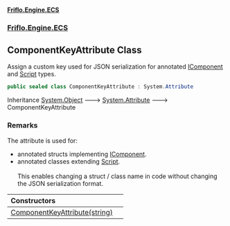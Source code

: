 #### [Friflo.Engine.ECS](index.md 'index')
### [Friflo.Engine.ECS](Friflo.Engine.ECS.md 'Friflo.Engine.ECS')

## ComponentKeyAttribute Class

Assign a custom key used for JSON serialization for annotated [IComponent](IComponent.md 'Friflo.Engine.ECS.IComponent') and [Script](Script.md 'Friflo.Engine.ECS.Script') types.<br/>

```csharp
public sealed class ComponentKeyAttribute : System.Attribute
```

Inheritance [System.Object](https://docs.microsoft.com/en-us/dotnet/api/System.Object 'System.Object') &#129106; [System.Attribute](https://docs.microsoft.com/en-us/dotnet/api/System.Attribute 'System.Attribute') &#129106; ComponentKeyAttribute

### Remarks
The attribute is used for:
- annotated structs implementing [IComponent](IComponent.md 'Friflo.Engine.ECS.IComponent').<br/>
- annotated classes extending [Script](Script.md 'Friflo.Engine.ECS.Script').<br/><br/>
This enables changing a struct / class name in code without changing the JSON serialization format.

| Constructors | |
| :--- | :--- |
| [ComponentKeyAttribute(string)](ComponentKeyAttribute.ComponentKeyAttribute(string).md 'Friflo.Engine.ECS.ComponentKeyAttribute.ComponentKeyAttribute(string)') | |
